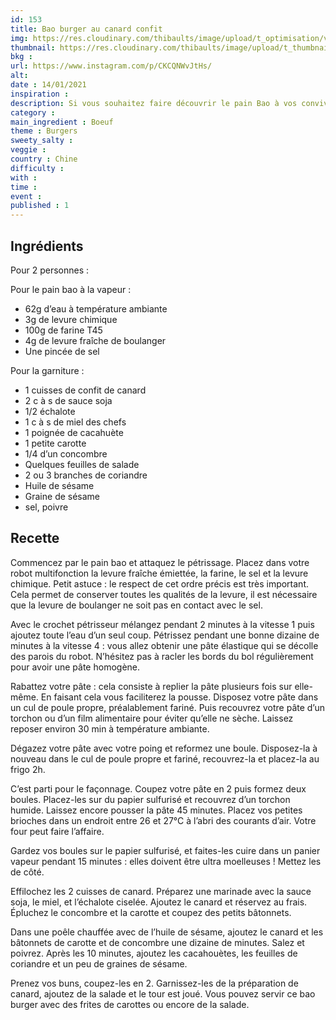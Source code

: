 ```yaml
---
id: 153
title: Bao burger au canard confit
img: https://res.cloudinary.com/thibaults/image/upload/t_optimisation/v1610650672/Recipes/20210114_bao_burger_canard.jpg
thumbnail: https://res.cloudinary.com/thibaults/image/upload/t_thumbnail_josie/v1610650672/Recipes/20210114_bao_burger_canard.jpg
bkg : 
url: https://www.instagram.com/p/CKCQNWvJtHs/
alt: 
date : 14/01/2021
inspiration : 
description: Si vous souhaitez faire découvrir le pain Bao à vos convives, c'est la recette idéale ! Un délicieux burger de canard avec ce pain à la vapeur.
category : 
main_ingredient : Boeuf
theme : Burgers
sweety_salty : 
veggie : 
country : Chine
difficulty :
with : 
time : 
event :
published : 1
---
```


## Ingrédients
Pour 2 personnes :

Pour le pain bao à la vapeur :
 - 62g d’eau à température ambiante
 - 3g de levure chimique
 - 100g de farine T45
 - 4g de levure fraîche de boulanger
 - Une pincée de sel

Pour la garniture :
 - 1 cuisses de confit de canard
 - 2 c à s de sauce soja
 - 1/2 échalote
 - 1 c à s de miel des chefs
 - 1 poignée de cacahuète
 - 1 petite carotte
 - 1/4 d’un concombre
 - Quelques feuilles de salade
 - 2 ou 3 branches de coriandre
 - Huile de sésame
 - Graine de sésame
 - sel, poivre

## Recette
Commencez par le pain bao et attaquez le pétrissage. Placez dans votre robot multifonction la levure fraîche émiettée, la farine, le sel et la levure chimique. Petit astuce : le respect de cet ordre précis est très important. Cela permet de conserver toutes les qualités de la levure, il est nécessaire que la levure de boulanger ne soit pas en contact avec le sel.

Avec le crochet pétrisseur mélangez pendant 2 minutes à la vitesse 1 puis ajoutez toute l’eau d’un seul coup. Pétrissez pendant une bonne dizaine de minutes à la vitesse 4 : vous allez obtenir une pâte élastique qui se décolle des parois du robot. N’hésitez pas à racler les bords du bol régulièrement pour avoir une pâte homogène.

Rabattez votre pâte : cela consiste à replier la pâte plusieurs fois sur elle-même. En faisant cela vous faciliterez la pousse. Disposez votre pâte dans un cul de poule propre, préalablement fariné. Puis recouvrez votre pâte d’un torchon ou d’un film alimentaire pour éviter qu’elle ne sèche. Laissez reposer environ 30 min à température ambiante.

Dégazez votre pâte avec votre poing et reformez une boule. Disposez-la à nouveau dans le cul de poule propre et fariné, recouvrez-la et placez-la au frigo 2h. 

C’est parti pour le façonnage. Coupez votre pâte en 2 puis formez deux boules. Placez-les sur du papier sulfurisé et recouvrez d’un torchon humide. Laissez encore pousser la pâte 45 minutes. Placez vos petites brioches dans un endroit entre 26 et 27°C à l’abri des courants d’air. Votre four peut faire l’affaire.

Gardez vos boules sur le papier sulfurisé, et faites-les cuire dans un panier vapeur pendant 15 minutes : elles doivent être ultra moelleuses ! Mettez les de côté.

Effilochez les 2 cuisses de canard. Préparez une marinade avec la sauce soja, le miel, et l’échalote ciselée. Ajoutez le canard et réservez au frais. Épluchez le concombre et la carotte et coupez des petits bâtonnets.

Dans une poêle chauffée avec de l’huile de sésame, ajoutez le canard et les bâtonnets de carotte et de concombre une dizaine de minutes. Salez et poivrez. Après les 10 minutes, ajoutez les cacahouètes, les feuilles de coriandre et un peu de graines de sésame.

Prenez vos buns, coupez-les en 2. Garnissez-les de la préparation de canard, ajoutez de la salade et le tour est joué. Vous pouvez servir ce bao burger avec des frites de carottes ou encore de la salade.